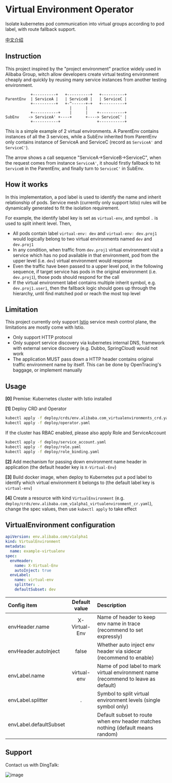 Virtual Environment Operator
===========

Isolate kubernetes pod communication into virtual groups according to pod label, with route fallback support.

[中文介绍](./README_CN.md)

## Instruction

This project inspired by the "project environment" practice widely used in Alibaba Group,
witch allow developers create virtual testing environment cheaply and quickly by reusing many service instances from
another testing environment.

```
           +----------+   +----------+   +----------+
ParentEnv  | ServiceA |   | ServiceB |   | ServiceC |
           +----------+   +-^------+-+   +----------+
                            |      |
           +-----------+    |      |    +-----------+
SubEnv    -> ServiceA' +----+      +----> ServiceC' |
           +-----------+                +-----------+
```

This is a simple example of 2 virtual environments. A ParentEnv contains instances of all the 3 services,
while a SubEnv inherited from ParentEnv only contains instance of ServiceA and ServiceC (record as `ServiceA'` and `ServiceC'`).

The arrow shows a call sequence "ServiceA->ServiceB->ServiceC", when the request comes from instance `ServiceA'`,
it should firstly fallback to hit `ServiceB` in the ParentEnv, and finally turn to `ServiceC'` in SubEnv.

## How it works

In this implementation, a pod label is used to identify the name and inherit relationship of pods.
Service mesh (currently only support Istio) rules will be dynamically generated to fit the isolation requirement.

For example, the identify label key is set as `virtual-env`, and symbol `.` is used to split inherit level. Then,

- All pods contain label `virtual-env: dev` and `virtual-env: dev.proj1` would logically belong to two virtual environments named `dev` and `dev.proj1`
- In any condition, when traffic from `dev.proj1` virtual environment visit a service which has no pod available in that environment, pod from the upper level (i.e. `dev`) virtual environment would response
- Even the traffic have been passed to a upper level pod, in the following sequence, if target service has pods in the original environment (i.e. `dev.proj1`), those pods should respond for the call
- If the virtual environment label contains multiple inherit symbol, e.g. `dev.proj1.user1`, then the fallback logic should goes up through the hierarchy, until find matched pod or reach the most top level

## Limitation

This project currently only support [Istio](http://istio.io) service mesh control plane, the limitations are mostly come with Istio.

- Only support HTTP protocol
- Only support service discovery via kubernetes internal DNS, framework with external service discovery (e.g. Dubbo, SpringCloud) would not work
- The application MUST pass down a HTTP header contains original traffic environment name by itself. This can be done by OpenTracing's baggage, or implement manually

## Usage

**[0]** Premise: Kubernetes cluster with Istio installed

**[1]** Deploy CRD and Operator

```bash
kubectl apply -f deploy/crds/env.alibaba.com_virtualenvironments_crd.yaml
kubectl apply -f deploy/operator.yaml
```

If the cluster has RBAC enabled, please also apply Role and ServiceAccount

```bash
kubectl apply -f deploy/service_account.yaml
kubectl apply -f deploy/role.yaml
kubectl apply -f deploy/role_binding.yaml
```

**[2]** Add mechanism for passing down environment name header in application (the default header key is `X-Virtual-Env`)

**[3]** Build docker image, when deploy to Kubernetes put a pod label to identify which virtual environment it belongs to (the default label key is `virtual-env`)

**[4]** Create a resource with kind `VirtualEnvironment` (e.g. `deploy/crds/env.alibaba.com_v1alpha1_virtualenvironment_cr.yaml`), change the spec values, then use `kubectl apply` to take effect

## VirtualEnvironment configuration

```yaml
apiVersion: env.alibaba.com/v1alpha1
kind: VirtualEnvironment
metadata:
  name: example-virtualenv
spec:
  envHeader:
    name: X-Virtual-Env
    autoInject: true
  envLabel:
    name: virtual-env
    splitter: .
    defaultSubset: dev
```

| Config item            | Default value | Description  |
| :--------              | :-----:       | :---- |
| envHeader.name         | X-Virtual-Env | Name of header to keep env name in trace (recommend to set expressly) |
| envHeader.autoInject   | false         | Whether auto inject env header via sidecar (recommend to enable) |
| envLabel.name          | virtual-env   | Name of pod label to mark virtual environment name (recommend to leave as default) |
| envLabel.splitter      | .             | Symbol to split virtual environment levels (single symbol only) |
| envLabel.defaultSubset |               | Default subset to route when env header matches nothing (default means random) |

## Support

Contact us with DingTalk:

![image](https://github.com/alibaba/kt-connect/raw/master/docs/_media/dingtalk-group.png)

